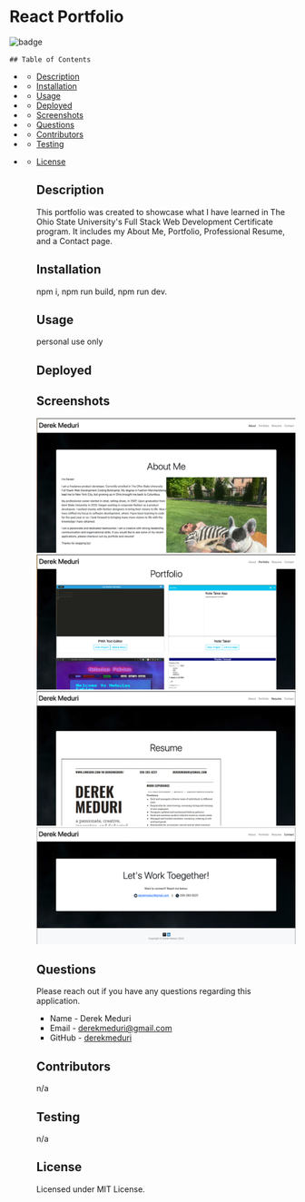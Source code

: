 # React Portfolio

![badge](https://img.shields.io/badge/license-MIT-brightgreen.svg)

    ## Table of Contents

- - [Description](#Description)

- - [Installation](#Installation)

- - [Usage](#Usage)

- - [Deployed](#deployed)

- - [Screenshots](#screenshots)

- - [Questions](#Questions)

- - [Contributors](#Contributors)

- - [Testing](#Testing)

- - [License](#License)

    ## Description

    This portfolio was created to showcase what I have learned in The Ohio State University's Full Stack Web Development Certificate program. It includes my About Me, Portfolio, Professional Resume, and a Contact page.

    ## Installation

    npm i, npm run build, npm run dev.

    ## Usage

    personal use only

    ## Deployed

    ## Screenshots

    ![About](src/assets/About.png)
    ![Portfolio](src/assets/Portfolio.png)
    ![Resume](src/assets/resumescreen.png)
    ![Contact](src/assets/contact.png)

    ## Questions

    Please reach out if you have any questions regarding this application.

    - Name - Derek Meduri
    - Email - derekmeduri@gmail.com
    - GitHub - [derekmeduri](https://github.com/derekmeduri/)

    ## Contributors

    n/a

    ## Testing

    n/a

    ## License

    Licensed under MIT License.
